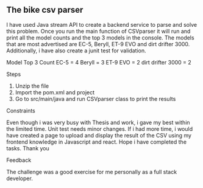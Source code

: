 ## The bike csv parser

I have used Java stream API to create a backend service to parse and solve this problem.
Once you run the main function of CSVparser it will run and print all the model counts and the top 3 
models in the console. The models that are most advertised are EC-5, Beryll, ET-9 EVO and dirt drifter 3000.
Additionally, i have also create a junit test for validation. 

Model Top 3 Count
EC-5 = 4
Beryll = 3
ET-9 EVO = 2
dirt drifter 3000 = 2

Steps
1. Unzip the file
2. Import the pom.xml and project
3. Go to src/main/java and run CSVparser class to print the results

Constraints

Even though i was very busy with Thesis and work, i gave my best within the limited time. Unit test needs minor changes.
If i had more time, i would have created a page to upload and display the result of the CSV using my frontend knowledge in 
Javascript and react. Hope i have completed the tasks. Thank you

Feedback

The challenge was a good exercise for me personally as a full stack developer.

